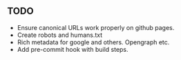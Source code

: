 TODO
----------

* Ensure canonical URLs work properly on github pages.
* Create robots and humans.txt
* Rich metadata for google and others. Opengraph etc.
* Add pre-commit hook with build steps.